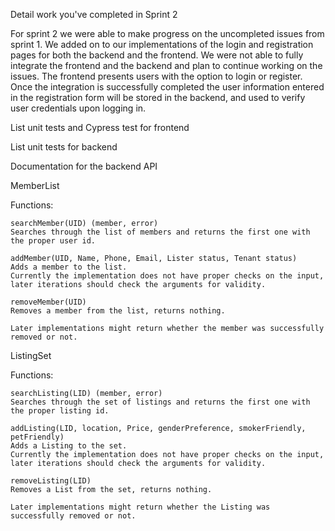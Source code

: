 Detail work you've completed in Sprint 2

For sprint 2 we were able to make progress on the uncompleted issues from sprint 1. We added on to our implementations of the login and registration pages for both the backend and the frontend. We were not able to fully integrate the frontend and the backend and plan to continue working on the issues. The frontend presents users with the option to login or register. Once the integration is successfully completed the user information entered in the registration form will be stored in the backend, and used to verify user credentials upon logging in.


List unit tests and Cypress test for frontend


List unit tests for backend


Documentation for the backend API 

MemberList

  Functions:
  
    searchMember(UID) (member, error)
    Searches through the list of members and returns the first one with the proper user id.
    
    addMember(UID, Name, Phone, Email, Lister status, Tenant status)
    Adds a member to the list.
    Currently the implementation does not have proper checks on the input, later iterations should check the arguments for validity.

    removeMember(UID)
    Removes a member from the list, returns nothing.

    Later implementations might return whether the member was successfully removed or not.


ListingSet

  Functions:
  
    searchListing(LID) (member, error)
    Searches through the set of listings and returns the first one with the proper listing id.

    addListing(LID, location, Price, genderPreference, smokerFriendly, petFriendly)
    Adds a Listing to the set.
    Currently the implementation does not have proper checks on the input, later iterations should check the arguments for validity.

    removeListing(LID)
    Removes a List from the set, returns nothing.

    Later implementations might return whether the Listing was successfully removed or not.
